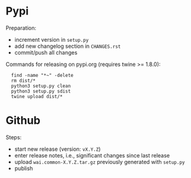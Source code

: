 Pypi
====

Preparation:
* increment version in `setup.py`
* add new changelog section in `CHANGES.rst`
* commit/push all changes

Commands for releasing on pypi.org (requires twine >= 1.8.0):

```
  find -name "*~" -delete
  rm dist/*
  python3 setup.py clean
  python3 setup.py sdist
  twine upload dist/*
```


Github
======

Steps:
* start new release (version: `vX.Y.Z`)
* enter release notes, i.e., significant changes since last release
* upload `wai.common-X.Y.Z.tar.gz` previously generated with `setup.py`
* publish

